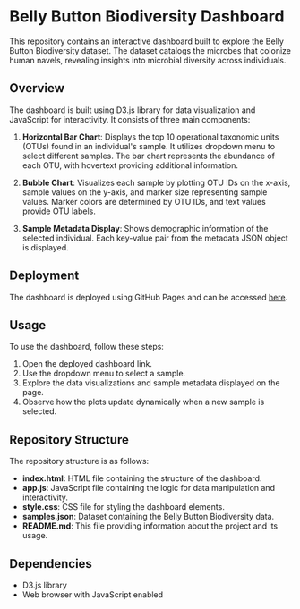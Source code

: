 # Belly Button Biodiversity Dashboard

This repository contains an interactive dashboard built to explore the Belly Button Biodiversity dataset. The dataset catalogs the microbes that colonize human navels, revealing insights into microbial diversity across individuals.

## Overview

The dashboard is built using D3.js library for data visualization and JavaScript for interactivity. It consists of three main components:

1. **Horizontal Bar Chart**: Displays the top 10 operational taxonomic units (OTUs) found in an individual's sample. It utilizes dropdown menu to select different samples. The bar chart represents the abundance of each OTU, with hovertext providing additional information.

2. **Bubble Chart**: Visualizes each sample by plotting OTU IDs on the x-axis, sample values on the y-axis, and marker size representing sample values. Marker colors are determined by OTU IDs, and text values provide OTU labels.

3. **Sample Metadata Display**: Shows demographic information of the selected individual. Each key-value pair from the metadata JSON object is displayed.

## Deployment

The dashboard is deployed using GitHub Pages and can be accessed [here]([link_to_dashboard](https://masihqadir007.github.io/belly-button-challenge/)).

## Usage

To use the dashboard, follow these steps:

1. Open the deployed dashboard link.
2. Use the dropdown menu to select a sample.
3. Explore the data visualizations and sample metadata displayed on the page.
4. Observe how the plots update dynamically when a new sample is selected.

## Repository Structure

The repository structure is as follows:

- **index.html**: HTML file containing the structure of the dashboard.
- **app.js**: JavaScript file containing the logic for data manipulation and interactivity.
- **style.css**: CSS file for styling the dashboard elements.
- **samples.json**: Dataset containing the Belly Button Biodiversity data.
- **README.md**: This file providing information about the project and its usage.

## Dependencies

- D3.js library
- Web browser with JavaScript enabled



